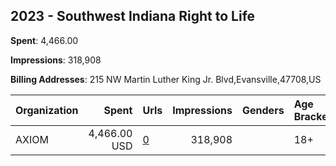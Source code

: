 ## 2023 - Southwest Indiana Right to Life 
**Spent**: 4,466.00

**Impressions**: 318,908

**Billing Addresses**: 215 NW Martin Luther King Jr. Blvd,Evansville,47708,US

|Organization|Spent|Urls|Impressions|Genders|Age Brackets|Country Codes|
|:---|---:|:---|---:|:---|:---|:---|
|AXIOM|4,466.00 USD|[0](https://www.snap.com/political-ads/asset/d8ae4085bad95f2da9c01e4dcbaff61eef8d45f8d2b00cd6feea2a0a5b8b632c?mediaType=mp4)|318,908||18+|united states|
